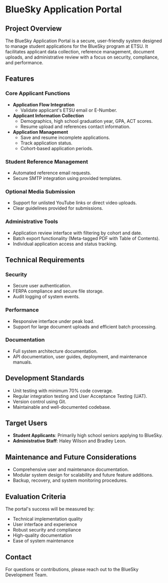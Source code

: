# BlueSky Application Portal

## Project Overview
The BlueSky Application Portal is a secure, user-friendly system designed to manage student applications for the BlueSky program at ETSU. It facilitates applicant data collection, reference management, document uploads, and administrative review with a focus on security, compliance, and performance.

## Features

### Core Applicant Functions
- **Application Flow Integration**
  - Validate applicant's ETSU email or E-Number.
- **Applicant Information Collection**
  - Demographics, high school graduation year, GPA, ACT scores.
  - Resume upload and references contact information.
- **Application Management**
  - Save and resume incomplete applications.
  - Track application status.
  - Cohort-based application periods.

### Student Reference Management
- Automated reference email requests.
- Secure SMTP integration using provided templates.

### Optional Media Submission
- Support for unlisted YouTube links or direct video uploads.
- Clear guidelines provided for submissions.

### Administrative Tools
- Application review interface with filtering by cohort and date.
- Batch export functionality (Meta-tagged PDF with Table of Contents).
- Individual application access and status tracking.

## Technical Requirements

### Security
- Secure user authentication.
- FERPA compliance and secure file storage.
- Audit logging of system events.

### Performance
- Responsive interface under peak load.
- Support for large document uploads and efficient batch processing.

### Documentation
- Full system architecture documentation.
- API documentation, user guides, deployment, and maintenance manuals.

## Development Standards
- Unit testing with minimum 70% code coverage.
- Regular integration testing and User Acceptance Testing (UAT).
- Version control using Git.
- Maintainable and well-documented codebase.

## Target Users
- **Student Applicants**: Primarily high school seniors applying to BlueSky.
- **Administrative Staff**: Haley Wilson and Bradley Leon.

## Maintenance and Future Considerations
- Comprehensive user and maintenance documentation.
- Modular system design for scalability and future feature additions.
- Backup, recovery, and system monitoring procedures.

## Evaluation Criteria
The portal's success will be measured by:
- Technical implementation quality
- User interface and experience
- Robust security and compliance
- High-quality documentation
- Ease of system maintenance

## Contact
For questions or contributions, please reach out to the BlueSky Development Team.
